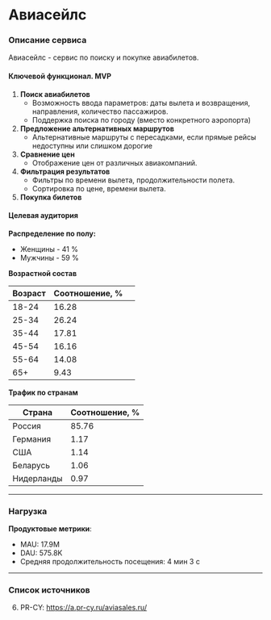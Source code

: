 
# Авиасейлс

### Описание сервиса
Авиасейлс - сервис по поиску и покупке авиабилетов.

#### Ключевой функционал. MVP
1. **Поиск авиабилетов**
    - Возможность ввода параметров: даты вылета и возвращения, направления, количество пассажиров. 
    - Поддержка поиска по городу (вместо конкретного аэропорта)
2. **Предложение альтернативных маршрутов**
	* Альтернативные маршруты с пересадками, если прямые рейсы недоступны или слишком дорогие
3. **Сравнение цен**
    - Отображение цен от различных авиакомпаний.
4. **Фильтрация результатов**
    - Фильтры по времени вылета, продолжительности полета.
    - Сортировка по цене, времени вылета.
5. **Покупка билетов**

#### Целевая аудитория

**Распределение по полу:**
- Женщины - 41 %
- Мужчины - 59 %

**Возрастной состав**

| Возраст | Соотношение, % |     |
| ------- | -------------- | --- |
| 18-24   | 16.28          |     |
| 25-34   | 26.24          |     |
| 35-44   | 17.81          |     |
| 45-54   | 16.16          |     |
| 55-64   | 14.08          |     |
| 65+     | 9.43           |     |

**Трафик по странам**

| Страна     | Соотношение, % |
| ---------- | -------------- |
| Россия     | 85.76          |
| Германия   | 1.17           |
| США        | 1.14           |
| Беларусь   | 1.06           |
| Нидерланды | 0.97           |



---
### Нагрузка
**Продуктовые метрики**:
- MAU:  17.9М 
- DAU: 575.8K
- Средняя продолжительность посещения: 4 мин 3 с

---
### Список источников
6. PR-CY: https://a.pr-cy.ru/aviasales.ru/
